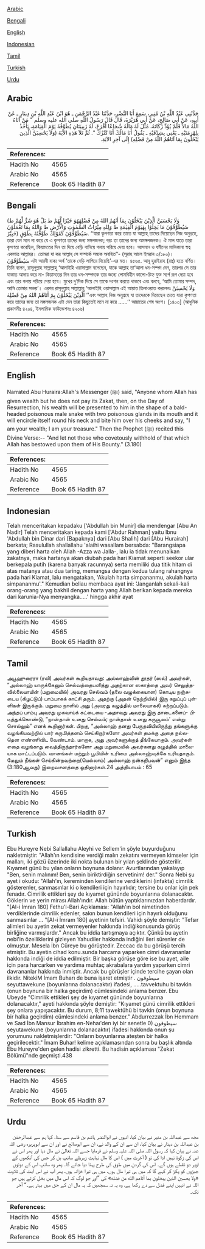 [Arabic](#arabic)

[Bengali](#bengali)

[English](#english)

[Indonesian](#indonesian)

[Tamil](#tamil)

[Turkish](#turkish)

[Urdu](#urdu)

## Arabic


<div dir="rtl" lang="ar" style={{fontSize:'larger',backgroundColor:'#f8f9fa',padding:20}}>
حَدَّثَنِي عَبْدُ اللَّهِ بْنُ مُنِيرٍ، سَمِعَ أَبَا النَّضْرِ، حَدَّثَنَا عَبْدُ الرَّحْمَنِ ـ هُوَ ابْنُ عَبْدِ اللَّهِ بْنِ دِينَارٍ ـ عَنْ أَبِيهِ، عَنْ أَبِي صَالِحٍ، عَنْ أَبِي هُرَيْرَةَ، قَالَ قَالَ رَسُولُ اللَّهِ صلى الله عليه وسلم ‏"‏ مَنْ آتَاهُ اللَّهُ مَالاً فَلَمْ يُؤَدِّ زَكَاتَهُ، مُثِّلَ لَهُ مَالُهُ شُجَاعًا أَقْرَعَ، لَهُ زَبِيبَتَانِ يُطَوَّقُهُ يَوْمَ الْقِيَامَةِ، يَأْخُذُ بِلِهْزِمَتَيْهِ ـ يَعْنِي بِشِدْقَيْهِ ـ يَقُولُ أَنَا مَالُكَ أَنَا كَنْزُكَ ‏"‏‏.‏ ثُمَّ تَلاَ هَذِهِ الآيَةَ ‏(‏وَلاَ يَحْسِبَنَّ الَّذِينَ يَبْخَلُونَ بِمَا آتَاهُمُ اللَّهُ مِنْ فَضْلِهِ‏)‏ إِلَى آخِرِ الآيَةِ‏.‏
</div>
<div style={{backgroundColor:'#f8f9fa',padding:20, marginBottom: 10}}><table> <thead> <tr> <th>References:</th> <th></th> </tr> </thead> <tbody><tr><td>Hadith No</td><td>4565</td></tr><tr><td>Arabic No</td><td>4565</td></tr><tr><td>Reference</td><td>Book 65 Hadith 87</td></tr></tbody></table></div>

## Bengali


<div dir="ltr" lang="bn" style={{fontSize:'larger',backgroundColor:'#f8f9fa',padding:20}}>
(وَلَا يَحْسَبَنَّ الَّذِيْنَ يَبْخَلُوْنَ بِمَآ اٰتٰهُمُ اللهُ مِنْ فَضْلِهٰهُوَ خَيْرًا لَّهُمْ ط بَلْ هُوَ شَرٌّ لَّهُمْ ط سَيُطَوَّقُوْنَ مَا بَخِلُوْا بِهٰيَوْمَ الْقِيٰمَةِ ط وَلِلهِ مِيْرَاثُ السَّمٰوٰتِ وَالْأَرْضِ ط وَاللهُ بِمَا تَعْمَلُوْنَ خَبِيْرٌ) سَيُطَوَّقُوْنَ كَقَوْلِكَ طَوَّقْتُهُ بِطَوْقٍ. ‘‘যারা কৃপণতা করে তাতে যা আল্লাহ্ তাদের দিয়েছেন নিজ অনুগ্রহে, তারা যেন মনে না করে যে এ কৃপণতা তাদের জন্য মঙ্গলজনক; বরং তা তাদের জন্য অমঙ্গলজনক। ঐ মাল যাতে তারা কৃপণতা করেছিল, কিয়ামতের দিন তা দিয়ে বেড়ি বানিয়ে গলায় পরিয়ে দেয়া হবে। আসমান ও যমীনের মালিকানা স্বত্ব একমাত্র আল্লাহর। তোমরা যা কর আল্লাহ্ সে সম্পর্কে সম্যক অবহিত’’- (সূরাহ আলে ইমরান ৩/১৮০)। سَيُطَوَّقُوْنَ এটা আরবী বাক্য অর্থ ‘তাকে বেড়ি লাগিয়ে দিয়েছি’-এর মত। ৪৫৬৫. আবূ হুরাইরাহ (রাঃ) হতে বর্ণিত। তিনি বলেন, রাসূলুল্লাহ সাল্লাল্লাহু ‘আলাইহি ওয়াসাল্লাম বলেছেন, যাকে আল্লাহ তা‘আলা ধন-সম্পদ দেন, তারপর সে তার যাকাত আদায় করে না- কিয়ামতের দিন তার ধন-সম্পদকে তার জন্যে লোমবিহীন কালো-চিহ্ন যুক্ত সর্পে রূপ দেয়া হবে এবং তার গলায় পরিয়ে দেয়া হবে। মুখের দু’দিক দিয়ে সে তাকে দংশন করতে থাকবে এবং বলবে, ‘আমি তোমার সম্পদ, আমি তোমার সঞ্চয়’। এরপর রাসূলুল্লাহ সাল্লাল্লাহু ‘আলাইহি ওয়াসাল্লাম এই আয়াত তিলাওয়াত করলেনঃ وَلَا يَحْسِبَنَّ الَّذِيْنَ يَبْخَلُوْنَ بِمَٓ اٰتَاهُمْ اللهُ مِنْ فَضْلِهٰ ‘‘এবং আল্লাহ নিজ অনুগ্রহে যা তাদেরকে দিয়েছেন তাতে যারা কৃপণতা করে তাদের জন্য তা মঙ্গলজনক এটা যেন তারা কিছুতেই মনে না করে ......’’ আয়াতের শেষ অংশ। [১৪০৩] (আধুনিক প্রকাশনীঃ ৪২০৪, ইসলামিক ফাউন্ডেশনঃ ৪২০৬)
</div>
<div style={{backgroundColor:'#f8f9fa',padding:20, marginBottom: 10}}><table> <thead> <tr> <th>References:</th> <th></th> </tr> </thead> <tbody><tr><td>Hadith No</td><td>4565</td></tr><tr><td>Arabic No</td><td>4565</td></tr><tr><td>Reference</td><td>Book 65 Hadith 87</td></tr></tbody></table></div>

## English


<div dir="ltr" lang="en" style={{fontSize:'larger',backgroundColor:'#f8f9fa',padding:20}}>
Narrated Abu Huraira:Allah's Messenger (ﷺ) said, "Anyone whom Allah has given wealth but he does not pay its Zakat, then, on the Day of Resurrection, his wealth will be presented to him in the shape of a bald-headed poisonous male snake with two poisonous glands in its mouth and it will encircle itself round his neck and bite him over his cheeks and say, "I am your wealth; I am your treasure." Then the Prophet (ﷺ) recited this Divine Verse:-- "And let not those who covetously withhold of that which Allah has bestowed upon them of His Bounty." (3.180)
</div>
<div style={{backgroundColor:'#f8f9fa',padding:20, marginBottom: 10}}><table> <thead> <tr> <th>References:</th> <th></th> </tr> </thead> <tbody><tr><td>Hadith No</td><td>4565</td></tr><tr><td>Arabic No</td><td>4565</td></tr><tr><td>Reference</td><td>Book 65 Hadith 87</td></tr></tbody></table></div>

## Indonesian


<div dir="ltr" lang="id" style={{fontSize:'larger',backgroundColor:'#f8f9fa',padding:20}}>
Telah menceritakan kepadaku ['Abdullah bin Munir] dia mendengar [Abu An Nadlr] Telah menceritakan kepada kami ['Abdur Rahman] yaitu Ibnu 'Abdullah bin Dinar dari [Bapaknya] dari [Abu Shalih] dari [Abu Hurairah] berkata; Rasulullah shallallahu 'alaihi wasallam bersabda: "Barangsiapa yang diberi harta oleh Allah -Azza wa Jalla-, lalu ia tidak menunaikan zakatnya, maka hartanya akan diubah pada hari Kiamat seperti seekor ular berkepala putih (karena banyak racunnya) serta memiliki dua titik hitam di atas matanya atau dua taring, memangsa dengan kedua tulang rahangnya pada hari Kiamat, lalu mengatakan, 'Akulah harta simpananmu, akulah harta simpananmu'." Kemudian beliau membaca ayat ini: 'Janganlah sekali-kali orang-orang yang bakhil dengan harta yang Allah berikan kepada mereka dari karunia-Nya menyangka.....' hingga akhir ayat
</div>
<div style={{backgroundColor:'#f8f9fa',padding:20, marginBottom: 10}}><table> <thead> <tr> <th>References:</th> <th></th> </tr> </thead> <tbody><tr><td>Hadith No</td><td>4565</td></tr><tr><td>Arabic No</td><td>4565</td></tr><tr><td>Reference</td><td>Book 65 Hadith 87</td></tr></tbody></table></div>

## Tamil


<div dir="ltr" lang="ta" style={{fontSize:'larger',backgroundColor:'#f8f9fa',padding:20}}>
அபூஹுரைரா (ரலி) அவர்கள் கூறியதாவது: அல்லாஹ்வின் தூதர் (ஸல்) அவர்கள், “அல்லாஹ் யாருக்கேனும் செல்வத்தையளித்து அதற்கான ஸகாத்தை அவர் செலுத்தவில்லையாயின் (மறுமையில்) அவரது செல்வம் (தலை வழுக்கையான) கொடிய நஞ்சுடைய (கிழட்டுப்) பாம்பாகக் காட்சி தரும். அதற்கு (அதன் நெற்றியில்) இரு கறுப்புப் புள்ளிகள் இருக்கும். மறுமை நாளில் அது (அவரது கழுத்தில் மாலையாகச்) சுற்றப்படும். அந்தப் பாம்பு அவரது முகவாய்க் கட்டையை -அதாவது அவரது இரு தாடைகளைப்- பிடித்துக்கொண்டு, “நான்தான் உனது செல்வம்; நான்தான் உனது கருவூலம்' என்று சொல்லும்” எனக் கூறினார்கள். பிறகு, “அல்லாஹ் தனது பேருதவியிலிருந்து தங்களுக்கு வழங்கியவற்றில் யார் கருமித்தனம் செய்கிறார்களோ அவர்கள் தமக்கு அதை நல்லதென எண்ணிவிட வேண்டாம். மாறாக, அது அவர்களுக்குத் தீங்கேயாகும். அவர்கள் எதை வழங்காது வைத்திருந்தார்களோ அது மறுமையில் அவர்களது கழுத்தில் மாலையாக மாட்டப்படும். வானங்கள் மற்றும் பூமியின் உரிமை அல்லாஹ்வுக்கே உரியதாகும். மேலும் நீங்கள் செய்கின்றவற்றை(யெல்லாம்) அல்லாஹ் நன்கறிபவன்” எனும் இந்த (3:180ஆவது) இறைவசனத்தை ஓதினார்கள்.24 அத்தியாயம் : 65
</div>
<div style={{backgroundColor:'#f8f9fa',padding:20, marginBottom: 10}}><table> <thead> <tr> <th>References:</th> <th></th> </tr> </thead> <tbody><tr><td>Hadith No</td><td>4565</td></tr><tr><td>Arabic No</td><td>4565</td></tr><tr><td>Reference</td><td>Book 65 Hadith 87</td></tr></tbody></table></div>

## Turkish


<div dir="ltr" lang="tr" style={{fontSize:'larger',backgroundColor:'#f8f9fa',padding:20}}>
Ebu Hureyre Nebi Sallallahu Aleyhi ve Sellem'in şöyle buyurduğunu nakletmiştir: "Allah'ın kendisine verdiği malın zekatını vermeyen kimseler için malları, iki gözü üzerinde iki nokta bulunan bir yılan şeklinde gösterilir. Kıyamet günü bu yılan onların boynuna dolanır. Avurtlarından yakalayıp "Ben, senin malınım! Ben, senin biriktirdiğin servetinim! der." Sonra Nebi şu ayet i okudu: "Allah'ın, kereminden kendilerine verdiklerini (infakta) cimrilik gösterenler, sanmasınlar ki o kendileri için hayırlıdır; tersine bu onlar için pek fenadır. Cimrilik ettikleri şey de kıyamet gününde boyunlarına dolanacaktır. Göklerin ve yerin mirası Allah'ındır. Allah bütün yaptıklarınızdan haberdardır. "[AI-i İmran 180] Fethu'l-Bari Açıklaması: "Allah'ın bol nimetinden verdiklerinde cimrilik edenler, sakın bunun kendileri için hayırlı olduğunu sanmasınlar ... "[AI-i İmram 180] ayetinin tefsiri. Vahidı şöyle demiştir: "Tefsır alimleri bu ayetin zekat vermeyenler hakkında indiğikonusunda görüş birliğine varmışlardır." Ancak bu iddia tartışmaya açıktır. Çünkü bu ayetin nebi'in özelliklerini gizleyen Yahudiler hakkında indiğini ileri sürenler de olmuştur. Mesela İbn Cüreye bu görüştedir. Zeccac da bu görüşü tercih etmiştir. Bu ayetin cihad konu.sunda harcama yaparken cimri davrananlar hakkında indiği de iddia edilmiştir. Bir başka görüşe göre ise bu ayet, aile için para harcarken ve yardıma muhtaç akrabalara yardım yaparken cimri davrananlar hakkında inmiştir. Ancak bu görüşler içinde tercihe şayan olan ilkidir. NitekiM İmam Buharı de buna işaret etmiştir . سيطوقون seyuttawekune (boyunlarına dolanacaktır) ifadesi, .....tavvektuhu bi tavkin (onun boynuna bir halka geçirdim) cümlesindeki anlama benzer. Ebu Ubeyde "Cimrilik ettikleri şey de kıyamet gününde boyunlarına dolanacaktır," ayeti hakkında şöyle demiştir: "Kıyamet günü cimrilik ettikleri şey onlara yapışacaktır. Bu durum, 8;11 tawektühü bi tavkin (onun boynuna bir halka geçirdim) cümlesindeki anlama benzer." Abdurrezzak İbn Hemmam ve Saıd İbn Mansur İbrahim en-Nehaı'den iyi bir senetle 0) سيطوقون seyutawekune (boyunlarına dolanacaktır) ifadesi hakkında onun şu yorumunu nakletmişlerdir: "Onların boyunlarına ateşten bir halka geçirilecektir." İmam Buhar! kelime açıklamasından sonra bu başlık altında Ebu Hureyre'den gelen hadisi zikretti. Bu hadisin açıklaması "Zekat Bölümü"nde geçmişti.438
</div>
<div style={{backgroundColor:'#f8f9fa',padding:20, marginBottom: 10}}><table> <thead> <tr> <th>References:</th> <th></th> </tr> </thead> <tbody><tr><td>Hadith No</td><td>4565</td></tr><tr><td>Arabic No</td><td>4565</td></tr><tr><td>Reference</td><td>Book 65 Hadith 87</td></tr></tbody></table></div>

## Urdu


<div dir="rtl" lang="ur" style={{fontSize:'larger',backgroundColor:'#f8f9fa',padding:20}}>
مجھ سے عبداللہ بن منیر نے بیان کیا، انہوں نے ابوالنضر ہاشم بن قاسم سے سنا، کہا ہم سے عبدالرحمٰن بن عبداللہ بن دینار نے بیان کیا، ان سے ان کے والد نے، ان سے ابوصالح نے اور ان سے ابوہریرہ رضی اللہ عنہ نے بیان کیا کہ رسول اللہ صلی اللہ علیہ وسلم نے فرمایا جسے اللہ تعالیٰ نے مال دیا اور پھر اس نے اس کی زکٰوۃ نہیں ادا کی تو ( آخرت میں ) اس کا مال نہایت زہریلے سانپ بن کر جس کی آنکھوں کے اوپر دو نقطے ہوں گے۔ اس کی گردن میں طوق کی طرح پہنا دیا جائے گا۔ پھر وہ سانپ اس کے دونوں جبڑوں کو پکڑ کر کہے گا کہ میں ہی تیرا مال ہوں، میں ہی تیرا خزانہ ہوں، پھر آپ نے اس آیت کی تلاوت «ولا يحسبن الذين يبخلون بما آتاهم الله من فضله‏» کی ”اور جو لوگ کہ اس مال میں بخل کرتے ہیں جو اللہ نے انہیں اپنے فضل سے دے رکھا ہے، وہ یہ نہ سمجھیں کہ یہ مال ان کے حق میں بہتر ہے۔“ آخر تک۔
</div>
<div style={{backgroundColor:'#f8f9fa',padding:20, marginBottom: 10}}><table> <thead> <tr> <th>References:</th> <th></th> </tr> </thead> <tbody><tr><td>Hadith No</td><td>4565</td></tr><tr><td>Arabic No</td><td>4565</td></tr><tr><td>Reference</td><td>Book 65 Hadith 87</td></tr></tbody></table></div>